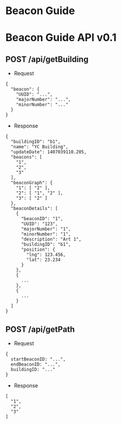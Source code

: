 Beacon Guide
============

# Beacon Guide API v0.1

## POST /api/getBuilding
- Request

```
{
  "beacon": {
    "UUID": "...",
    "majorNumber": "...",
    "minorNumber": "..."
  }
}
```

- Response

```
{
  "buildingID": "b1",
  "name": "YC Building",
  "updateDate": 1407039110.205,
  "beacons": [
    "1",
    "2",
    "3"
  ],
  "beaconGraph": {
    "1": [ "2" ],
    "2": [ "1", "2" ],
    "3": [ "2" ]
  },
  "beaconDetails": [
    {
      "beaconID": "1",
      "UUID": "123",
      "majorNumber": "1",
      "minorNumber": "1",
      "description": "Art 1",
      "buildingID": "b1",
      "position": {
        "lng": 123.456,
        "lat": 23.234
      }
    },
    {
      ...
    },
    {
      ...
    }
  ]
}
```

## POST /api/getPath
- Request

```
{
  startBeaconID: "...",
  endBeaconID: "...",
  buildingID: "..."
}
```

- Response 

```
[
  "1",
  "2",
  "3"
]
```

